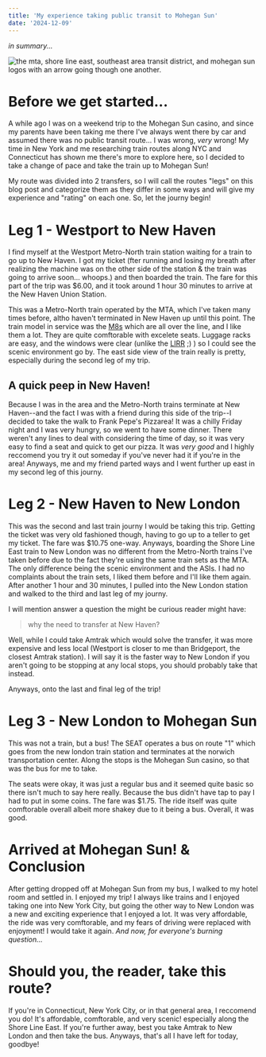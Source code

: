 ```yaml
---
title: 'My experience taking public transit to Mohegan Sun'
date: '2024-12-09'
---
```


<script>
import banner from "/assets/blog/20241209/banner.png";
</script>

_in summary..._

![the mta, shore line east, southeast area transit district, and mohegan sun logos with an arrow going though one another. ]({banner})

# Before we get started...

A while ago I was on a weekend trip to the Mohegan Sun casino, and since my parents have been taking me there I've always went there by car and assumed there was no public transit route... I was wrong, _very_ wrong! My time in New York and me researching train routes along NYC and Connecticut has shown me there's more to explore here, so I decided to take a change of pace and take the train up to Mohegan Sun!

My route was divided into 2 transfers, so I will call the routes "legs" on this blog post and categorize them as they differ in some ways and will give my experience and "rating" on each one. So, let the journy begin!

# Leg 1 - Westport to New Haven

I find myself at the Westport Metro-North train station waiting for a train to go up to New Haven. I got my ticket (fter running and losing my breath after realizing the machine was on the other side of the station & the train was going to arrive soon... whoops.) and then boarded the train. The fare for this part of the trip was $6.00, and it took around 1 hour 30 minutes to arrive at the New Haven Union Station.

This was a Metro-North train operated by the MTA, which I've taken many times before, altho haven't terminated in New Haven up until this point. The train model in service was the [M8s](<https://en.wikipedia.org/wiki/M8_(railcar)>) which are all over the line, and I like them a lot. They are quite comftorable with excelete seats. Luggage racks are easy, and the windows were clear (unlike the [LIRR](https://abc7ny.com/post/lirr-problems-agency-customers-fed-sun-damaged-windows-causing-limited-visibility-during-rides/15431804/) ;) ) so I could see the scenic environment go by. The east side view of the train really is pretty, especially during the second leg of my trip.

## A quick peep in New Haven!

Because I was in the area and the Metro-North trains terminate at New Haven--and the fact I was with a friend during this side of the trip--I decided to take the walk to Frank Pepe's Pizzarea! It was a chilly Friday night and I was very hungry, so we went to have some dinner. There weren't any lines to deal with considering the time of day, so it was very easy to find a seat and quick to get our pizza. It was _very good_ and I highly reccomend you try it out someday if you've never had it if you're in the area! Anyways, me and my friend parted ways and I went further up east in my second leg of this journy.

# Leg 2 - New Haven to New London

This was the second and last train journy I would be taking this trip. Getting the ticket was very old fashioned though, having to go up to a teller to get my ticket. The fare was $10.75 one-way. Anyways, boarding the Shore Line East train to New London was no different from the Metro-North trains I've taken before due to the fact they're using the same train sets as the MTA. The only difference being the scenic environment and the ASIs. I had no complaints about the train sets, I liked them before and I'll like them again. After another 1 hour and 30 minutes, I pulled into the New London station and walked to the third and last leg of my journy.

I will mention answer a question the might be curious reader might have:

> why the need to transfer at New Haven?

Well, while I could take Amtrak which would solve the transfer, it was more expensive and less local (Westport is closer to me than Bridgeport, the closest Amtrak station). I will say it is the faster way to New London if you aren't going to be stopping at any local stops, you should probably take that instead.

Anyways, onto the last and final leg of the trip!

# Leg 3 - New London to Mohegan Sun

This was not a train, but a bus! The SEAT operates a bus on route "1" which goes from the new london train station and terminates at the norwich transportation center. Along the stops is the Mohegan Sun casino, so that was the bus for me to take.

The seats were okay, it was just a regular bus and it seemed quite basic so there isn't much to say here really. Because the bus didn't have tap to pay I had to put in some coins. The fare was $1.75. The ride itself was quite comftorable overall albeit more shakey due to it being a bus. Overall, it was good.

# Arrived at Mohegan Sun! & Conclusion

After getting dropped off at Mohegan Sun from my bus, I walked to my hotel room and settled in. I enjoyed my trip! I always like trains and I enjoyed taking one into New York City, but going the other way to New London was a new and exciting experience that I enjoyed a lot. It was very affordable, the ride was very comftorable, and my fears of driving were replaced with enjoyment! I would take it again. _And now, for everyone's burning question..._

# Should you, the reader, take this route?

If you're in Connecticut, New York City, or in that general area, I reccomend you do! It's affordable, comftorable, and very scenic! especially along the Shore Line East. If you're further away, best you take Amtrak to New London and then take the bus. Anyways, that's all I have left for today, goodbye!
